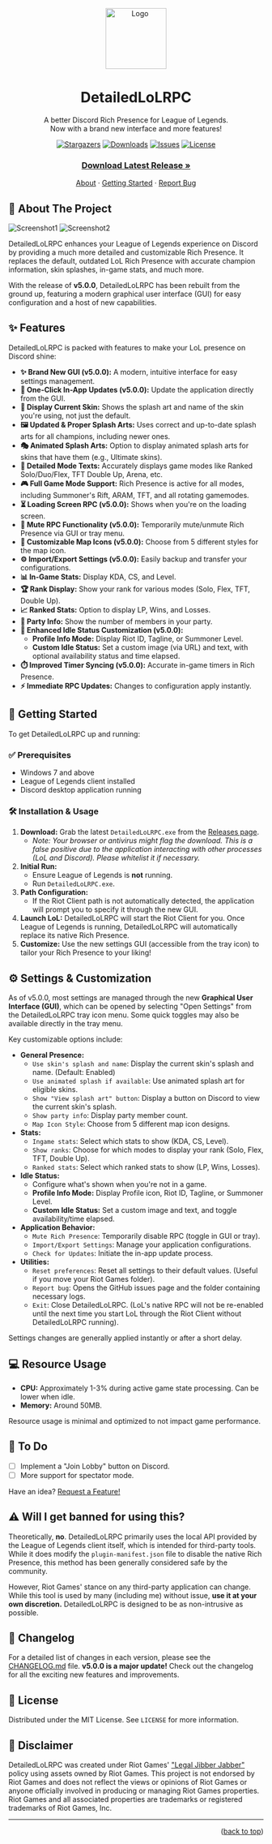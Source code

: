 <a name="readme-top"></a>

<div align="center">

  <img src="images/logo.png" alt="Logo" width="120" height="120">

  <h1 align="center">DetailedLoLRPC</h1>

  <p align="center">
    A better Discord Rich Presence for League of Legends.
    <br />
    Now with a brand new interface and more features!
  </p>
  
  <p align="center">
    <a href="https://github.com/developers192/DetailedLoLRPC/stargazers"><img alt="Stargazers" src="https://img.shields.io/github/stars/developers192/DetailedLoLRPC?style=for-the-badge&logo=star&color=C492B1&logoColor=D9E0EE&labelColor=302D41"></a>
    <a href="https://github.com/developers192/DetailedLoLRPC/releases/latest"><img alt="Downloads" src="https://img.shields.io/github/downloads/developers192/DetailedLoLRPC/total?style=for-the-badge&logo=github&color=A6E3A1&logoColor=D9E0EE&labelColor=302D41"></a>
    <a href="https://github.com/developers192/DetailedLoLRPC/issues"><img alt="Issues" src="https://img.shields.io/github/issues/developers192/DetailedLoLRPC?style=for-the-badge&logo=gitea&color=F38BA8&logoColor=D9E0EE&labelColor=302D41"></a>
    <a href="https://github.com/developers192/DetailedLoLRPC/blob/master/LICENSE"><img alt="License" src="https://img.shields.io/github/license/developers192/DetailedLoLRPC?style=for-the-badge&logo=apache&color=89B4FA&logoColor=D9E0EE&labelColor=302D41"></a>
  </p>

  <h3>
    <a href="https://github.com/developers192/DetailedLoLRPC/releases/latest"><strong>Download Latest Release »</strong></a>
  </h3>
  
  <p align="center">
    <a href="#-about-the-project">About</a>
    ·
    <a href="#-getting-started">Getting Started</a>
    ·
    <a href="https://github.com/developers192/DetailedLoLRPC/issues">Report Bug</a>
  </p>
</div>

## 📖 About The Project



![Screenshot1](images/screenshot.png) ![Screenshot2](images/screenshot2.png)

DetailedLoLRPC enhances your League of Legends experience on Discord by providing a much more detailed and customizable Rich Presence. It replaces the default, outdated LoL Rich Presence with accurate champion information, skin splashes, in-game stats, and much more.

With the release of **v5.0.0**, DetailedLoLRPC has been rebuilt from the ground up, featuring a modern graphical user interface (GUI) for easy configuration and a host of new capabilities.

## ✨ Features

DetailedLoLRPC is packed with features to make your LoL presence on Discord shine:

* **✨ Brand New GUI (v5.0.0):** A modern, intuitive interface for easy settings management.
* **🚀 One-Click In-App Updates (v5.0.0):** Update the application directly from the GUI.
* **🎨 Display Current Skin:** Shows the splash art and name of the skin you're using, not just the default.
* **🖼️ Updated & Proper Splash Arts:** Uses correct and up-to-date splash arts for all champions, including newer ones.
* **🎭 Animated Splash Arts:** Option to display animated splash arts for skins that have them (e.g., Ultimate skins).
* **📄 Detailed Mode Texts:** Accurately displays game modes like Ranked Solo/Duo/Flex, TFT Double Up, Arena, etc.
* **🎮 Full Game Mode Support:** Rich Presence is active for all modes, including Summoner's Rift, ARAM, TFT, and all rotating gamemodes.
* **⏳ Loading Screen RPC (v5.0.0):** Shows when you're on the loading screen.
* **🤫 Mute RPC Functionality (v5.0.0):** Temporarily mute/unmute Rich Presence via GUI or tray menu.
* **📍 Customizable Map Icons (v5.0.0):** Choose from 5 different styles for the map icon.
* **⚙️ Import/Export Settings (v5.0.0):** Easily backup and transfer your configurations.
* **📊 In-Game Stats:** Display KDA, CS, and Level.
* **🏆 Rank Display:** Show your rank for various modes (Solo, Flex, TFT, Double Up).
* **📈 Ranked Stats:** Option to display LP, Wins, and Losses.
* **🎉 Party Info:** Show the number of members in your party.
* **👤 Enhanced Idle Status Customization (v5.0.0):**
    * **Profile Info Mode:** Display Riot ID, Tagline, or Summoner Level.
    * **Custom Idle Status:** Set a custom image (via URL) and text, with optional availability status and time elapsed.
* **⏱️ Improved Timer Syncing (v5.0.0):** Accurate in-game timers in Rich Presence.
* **⚡ Immediate RPC Updates:** Changes to configuration apply instantly.

## 🚀 Getting Started

To get DetailedLoLRPC up and running:

### ✅ Prerequisites

* Windows 7 and above
* League of Legends client installed
* Discord desktop application running

### 🛠️ Installation & Usage

1.  **Download:** Grab the latest `DetailedLoLRPC.exe` from the [Releases page](https://github.com/developers192/DetailedLoLRPC/releases/latest).
    * *Note: Your browser or antivirus might flag the download. This is a false positive due to the application interacting with other processes (LoL and Discord). Please whitelist it if necessary.*
2.  **Initial Run:**
    * Ensure League of Legends is **not** running.
    * Run `DetailedLoLRPC.exe`.
3.  **Path Configuration:**
    * If the Riot Client path is not automatically detected, the application will prompt you to specify it through the new GUI.
4.  **Launch LoL:** DetailedLoLRPC will start the Riot Client for you. Once League of Legends is running, DetailedLoLRPC will automatically replace its native Rich Presence.
5.  **Customize:** Use the new settings GUI (accessible from the tray icon) to tailor your Rich Presence to your liking!

## ⚙️ Settings & Customization

As of v5.0.0, most settings are managed through the new **Graphical User Interface (GUI)**, which can be opened by selecting "Open Settings" from the DetailedLoLRPC tray icon menu. Some quick toggles may also be available directly in the tray menu.

Key customizable options include:

* **General Presence:**
    * `Use skin's splash and name`: Display the current skin's splash and name. (Default: Enabled)
    * `Use animated splash if available`: Use animated splash art for eligible skins.
    * `Show "View splash art" button`: Display a button on Discord to view the current skin's splash.
    * `Show party info`: Display party member count.
    * `Map Icon Style`: Choose from 5 different map icon designs.
* **Stats:**
    * `Ingame stats`: Select which stats to show (KDA, CS, Level).
    * `Show ranks`: Choose for which modes to display your rank (Solo, Flex, TFT, Double Up).
    * `Ranked stats`: Select which ranked stats to show (LP, Wins, Losses).
* **Idle Status:**
    * Configure what's shown when you're not in a game.
    * **Profile Info Mode:** Display Profile icon, Riot ID, Tagline, or Summoner Level.
    * **Custom Idle Status:** Set a custom image and text, and toggle availability/time elapsed.
* **Application Behavior:**
    * `Mute Rich Presence`: Temporarily disable RPC (toggle in GUI or tray).
    * `Import/Export Settings`: Manage your application configurations.
    * `Check for Updates`: Initiate the in-app update process.
* **Utilities:**
    * `Reset preferences`: Reset all settings to their default values. (Useful if you move your Riot Games folder).
    * `Report bug`: Opens the GitHub issues page and the folder containing necessary logs.
    * `Exit`: Close DetailedLoLRPC. (LoL's native RPC will not be re-enabled until the next time you start LoL through the Riot Client without DetailedLoLRPC running).

Settings changes are generally applied instantly or after a short delay.

## 💻 Resource Usage

* **CPU:** Approximately 1-3% during active game state processing. Can be lower when idle.
* **Memory:** Around 50MB.

Resource usage is minimal and optimized to not impact game performance.

## 📝 To Do

* [ ] Implement a "Join Lobby" button on Discord.
* [ ] More support for spectator mode.

Have an idea? [Request a Feature!](https://github.com/developers192/DetailedLoLRPC/issues)

## ⚠️ Will I get banned for using this?

Theoretically, **no**. DetailedLoLRPC primarily uses the local API provided by the League of Legends client itself, which is intended for third-party tools. While it does modify the `plugin-manifest.json` file to disable the native Rich Presence, this method has been generally considered safe by the community.

However, Riot Games' stance on any third-party application can change. While this tool is used by many (including me) without issue, **use it at your own discretion.** DetailedLoLRPC is designed to be as non-intrusive as possible.

## 📜 Changelog

For a detailed list of changes in each version, please see the [CHANGELOG.md](CHANGELOG.md) file.
**v5.0.0 is a major update!** Check out the changelog for all the exciting new features and improvements.

## 📄 License

Distributed under the MIT License. See `LICENSE` for more information.

## 📢 Disclaimer

DetailedLoLRPC was created under Riot Games' ["Legal Jibber Jabber"](https://www.riotgames.com/en/legal) policy using assets owned by Riot Games. This project is not endorsed by Riot Games and does not reflect the views or opinions of Riot Games or anyone officially involved in producing or managing Riot Games properties. Riot Games and all associated properties are trademarks or registered trademarks of Riot Games, Inc.

---

<p align="right">(<a href="#readme-top">back to top</a>)</p>